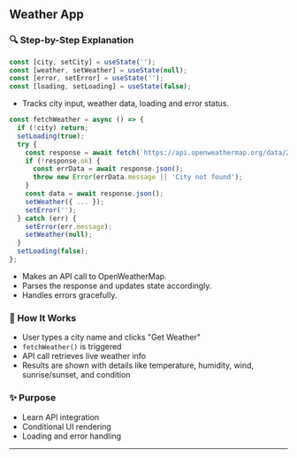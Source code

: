 ## Weather App

### 🔍 Step-by-Step Explanation

```jsx
const [city, setCity] = useState('');
const [weather, setWeather] = useState(null);
const [error, setError] = useState('');
const [loading, setLoading] = useState(false);
```

* Tracks city input, weather data, loading and error status.

```jsx
const fetchWeather = async () => {
  if (!city) return;
  setLoading(true);
  try {
    const response = await fetch(`https://api.openweathermap.org/data/2.5/weather?q=${encodeURIComponent(city)}&appid=${API_KEY}&units=metric`);
    if (!response.ok) {
      const errData = await response.json();
      throw new Error(errData.message || 'City not found');
    }
    const data = await response.json();
    setWeather({ ... });
    setError('');
  } catch (err) {
    setError(err.message);
    setWeather(null);
  }
  setLoading(false);
};
```

* Makes an API call to OpenWeatherMap.
* Parses the response and updates state accordingly.
* Handles errors gracefully.

### 🔽 How It Works

* User types a city name and clicks "Get Weather"
* `fetchWeather()` is triggered
* API call retrieves live weather info
* Results are shown with details like temperature, humidity, wind, sunrise/sunset, and condition

### ✨ Purpose

* Learn API integration
* Conditional UI rendering
* Loading and error handling

---
